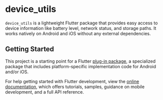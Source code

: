 # device_utils

`device_utils` is a lightweight Flutter package that provides easy access to device information like battery level, network status, and storage paths. It works natively on Android and iOS without any external dependencies.

## Getting Started 

This project is a starting point for a Flutter
[plug-in package](https://flutter.dev/to/develop-plugins),
a specialized package that includes platform-specific implementation code for
Android and/or iOS.

For help getting started with Flutter development, view the
[online documentation](https://docs.flutter.dev), which offers tutorials,
samples, guidance on mobile development, and a full API reference.

